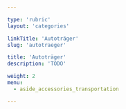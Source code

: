 ```yaml
---

type: 'rubric'
layout: 'categories'

linkTitle: 'Autoträger'
slug: 'autotraeger'

title: 'Autoträger'
description: 'TODO'

weight: 2
menu:
  - aside_accessories_transportation  

---
```

